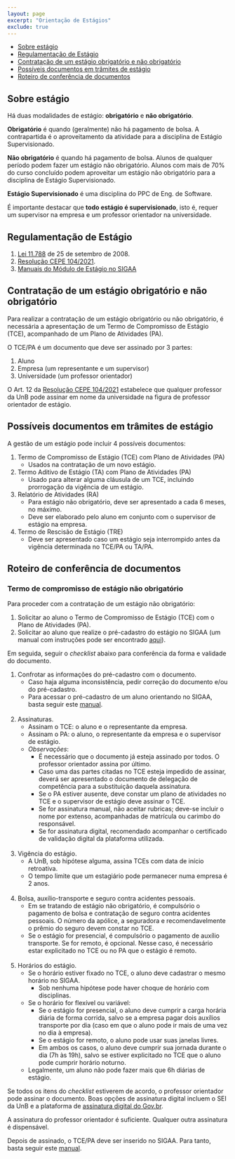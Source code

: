 ```yaml
---
layout: page
excerpt: "Orientação de Estágios"
exclude: true
---
```


+ [Sobre estágio](#sobre-estágio)
+ [Regulamentação de Estágio](#regulamentação-de-estágio)
+ [Contratação de um estágio obrigatório e não obrigatório](#contratação-de-um-estágio-obrigatório-e-não-obrigatório)
+ [Possíveis documentos em trâmites de estágio](#possíveis-documentos-em-trâmites-de-estágio)
+ [Roteiro de conferência de documentos](#roteiro-de-conferência-de-documentos)

## Sobre estágio

Há duas modalidades de estágio: **obrigatório** e **não obrigatório**.

**Obrigatório** é quando (geralmente) não há pagamento de bolsa. A contrapartida é o aproveitamento da atividade para a disciplina de Estágio Supervisionado.

**Não obrigatório** é quando há pagamento de bolsa. Alunos de qualquer período podem fazer um estágio não obrigatório. Alunos com mais de 70% do curso concluído podem aproveitar um estágio não obrigatório para a disciplina de Estágio Supervisionado.

**Estágio Supervisionado** é uma disciplina do PPC de Eng. de Software.

É importante destacar que **todo estágio é supervisionado**, isto é, requer um supervisor na empresa e um professor orientador na universidade.

## Regulamentação de Estágio

1. <a href="http://www.planalto.gov.br/ccivil_03/_ato2007-2010/2008/lei/l11788.htm" target="_blank">Lei 11.788</a> de 25 de setembro de 2008.
2. <a href="https://deg.unb.br/images/legislacao/resolucao_cepe_0104_2021_estabelece_regulamento_geral_estaagios_graduacao_unb.pdf" target="_blank">Resolução CEPE 104/2021</a>.
3. <a href="https://deg.unb.br/manuaisvideos" target="_blank">Manuais do Módulo de Estágio no SIGAA</a>

## Contratação de um estágio obrigatório e não obrigatório

Para realizar a contratação de um estágio obrigatório ou não obrigatório, é necessária a apresentação de um Termo de Compromisso de Estágio (TCE), acompanhado de um Plano de Atividades (PA).

O TCE/PA é um documento que deve ser assinado por 3 partes:
1. Aluno
2. Empresa (um representante e um supervisor)
3. Universidade (um professor orientador)

O Art. 12 da <a href="https://deg.unb.br/images/legislacao/resolucao_cepe_0104_2021_estabelece_regulamento_geral_estaagios_graduacao_unb.pdf" target="_blank">Resolução CEPE 104/2021</a> estabelece que qualquer professor da UnB pode assinar em nome da universidade na figura de professor orientador de estágio.

## Possíveis documentos em trâmites de estágio

A gestão de um estágio pode incluir 4 possíveis documentos:
1. Termo de Compromisso de Estágio (TCE) com Plano de Atividades (PA)
   + Usados na contratação de um novo estágio.
1. Termo Aditivo de Estágio (TA) com Plano de Atividades (PA)
   + Usado para alterar alguma cláusula de um TCE, incluindo prorrogação da vigência de um estágio.
1. Relatório de Atividades (RA)
   + Para estágio não obrigatório, deve ser apresentado a cada 6 meses, no máximo.
   + Deve ser elaborado pelo aluno em conjunto com o supervisor de estágio na empresa.
1. Termo de Rescisão de Estágio (TRE)
   + Deve ser apresentado caso um estágio seja interrompido antes da vigência determinada no TCE/PA ou TA/PA.

## Roteiro de conferência de documentos

### Termo de compromisso de estágio não obrigatório

Para proceder com a contratação de um estágio não obrigatório:

1. Solicitar ao aluno o Termo de Compromisso de Estágio (TCE) com o Plano de Atividades (PA).
1. Solicitar ao aluno que realize o pré-cadastro do estágio no SIGAA (um manual com instruções pode ser encontrado <a href="https://deg.unb.br/images/Diretorias/DAIA/cesg/arquivos_gerais/manual_estagio_nao_obrigatorio_discentes.pdf" target="_blank">aqui</a>).

Em seguida, seguir o *checklist* abaixo para conferência da forma e validade do documento.

1. Confrotar as informações do pré-cadastro com o documento.
   + Caso haja alguma inconsistência, pedir correção do documento e/ou do pré-cadastro.
   + Para acessar o pré-cadastro de um aluno orientando no SIGAA, basta seguir este <a href="https://deg.unb.br/images/Diretorias/DAIA/cesg/arquivos_gerais/manual_estagio_nao_obrigatorio_coordenacao_secretaria_docentes.pdf" target="_blank">manual</a>.
<br><br>
1. Assinaturas.
   + Assinam o TCE: o aluno e o representante da empresa.
   + Assinam o PA: o aluno, o representante da empresa e o supervisor de estágio.
   + *Observações*:
     + É necessário que o documento já esteja assinado por todos. O professor orientador assina por último.
     + Caso uma das partes citadas no TCE esteja impedido de assinar, deverá ser apresentado o documento de delegação de competência para a substituição daquela assinatura.
     + Se o PA estiver ausente, deve constar um plano de atividades no TCE e o supervisor de estágio deve assinar o TCE.
     + Se for assinatura manual, não aceitar rubricas; deve-se incluir o nome por extenso, acompanhadas de matrícula ou carimbo do responsável.
     + Se for assinatura digital, recomendado acompanhar o certificado de validação digital da plataforma utilizada.
<br><br>
1. Vigência do estágio.
   + A UnB, sob hipótese alguma, assina TCEs com data de início retroativa.
   + O tempo limite que um estagiário pode permanecer numa empresa é 2 anos.
<br><br>
1. Bolsa, auxílio-transporte e seguro contra acidentes pessoais.
   + Em se tratando de estágio não obrigatório, é compulsório o pagamento de bolsa e contratação de seguro contra acidentes pessoais. O número da apólice, a seguradora e recomendavelmente o prêmio do seguro devem constar no TCE.
   + Se o estágio for presencial, é compulsório o pagamento de auxílio transporte. Se for remoto, é opcional. Nesse caso, é necessário estar explicitado no TCE ou no PA que o estágio é remoto.
<br><br>
1. Horários do estágio.
   + Se o horário estiver fixado no TCE, o aluno deve cadastrar o mesmo horário no SIGAA.
     + Sob nenhuma hipótese pode haver choque de horário com disciplinas.
   + Se o horário for flexível ou variável:
     + Se o estágio for presencial, o aluno deve cumprir a carga horária diária de forma corrida, salvo se a empresa pagar dois auxílios transporte por dia (caso em que o aluno pode ir mais de uma vez no dia à empresa).
     + Se o estágio for remoto, o aluno pode usar suas janelas livres.
     + Em ambos os casos, o aluno deve cumprir sua jornada durante o dia (7h às 19h), salvo se estiver explicitado no TCE que o aluno pode cumprir horário noturno.
   + Legalmente, um aluno não pode fazer mais que 6h diárias de estágio.

Se todos os itens do *checklist* estiverem de acordo, o professor orientador pode assinar o documento. Boas opções de assinatura digital incluem o SEI da UnB e a plataforma de <a href="https://www.gov.br/governodigital/pt-br/assinatura-eletronica" target="_blank">assinatura digital do Gov.br</a>.

A assinatura do professor orientador é suficiente. Qualquer outra assinatura é dispensável.

Depois de assinado, o TCE/PA deve ser inserido no SIGAA. Para tanto, basta seguir este <a href="https://deg.unb.br/images/Diretorias/DAIA/cesg/arquivos_gerais/manual_estagio_nao_obrigatorio_coordenacao_secretaria_docentes.pdf" target="_blank">manual</a>.